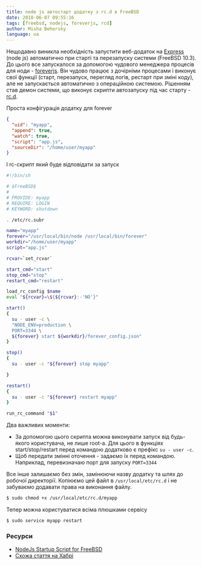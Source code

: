 ```yaml
---
title: node js автостарт додатку з rc.d в FreeBSD
date: 2018-06-07 09:55:16
tags: [freebsd, nodejs, foreverjs, rcd]
author: Misha Behersky
language: ua
---
```


Нещодавно виникла необхідність запустити веб-додаток на [Express](http://expressjs.com) (node js) автоматично при старті та перезапуску системи (FreeBSD 10.3). До цього все запускалося за допомогою чудового менеджера процесів для ноди - [foreverjs](https://github.com/foreverjs/forever). Він чудово працює з дочірніми процесами і виконує свої функції (старт, перезапуск, перегляд логів, рестарт при зміні коду), але не запускається автоматично з операційною системою. Рішенням став демон системи, що виконує скрипти автозапуску під час старту - [rc.d](https://www.freebsd.org/doc/en_US.ISO8859-1/articles/rc-scripting/).

Проста конфігурація додатку для forever

```json
{
  "uid": "myapp",
  "append": true,
  "watch": true,
  "script": "app.js",
  "sourceDir": "/home/user/myapp"
}
```

І rc-скрипт який буде відповідати за запуск

```bash
#!/bin/sh

# $FreeBSD$
#
# PROVIDE: myapp
# REQUIRE: LOGIN
# KEYWORD: shutdown

. /etc/rc.subr

name="myapp"
forever="/usr/local/bin/node /usr/local/bin/forever"
workdir="/home/user/myapp"
script="app.js"

rcvar=`set_rcvar`

start_cmd="start"
stop_cmd="stop"
restart_cmd="restart"

load_rc_config $name
eval "${rcvar}=\${${rcvar}:-'NO'}"

start()
{
  su - user -c \
  "NODE_ENV=production \
  PORT=3344 \
  ${forever} start ${workdir}/forever_config.json"
}

stop()
{
  su - user -c "${forever} stop myapp"

}

restart()
{
  su - user -c "${forever} restart myapp"
}

run_rc_command "$1"
```

Два важливих моменти:

* За допомогою цього скрипта можна виконувати запуск від будь-якого користувача, не лише root-а. Для цього в функціях start/stop/restart перед командою додатково є префікс `su - user -c`.
* Щоб передати змінні оточення - задаємо їх перед командою. Наприклад, перевизначаю порт для запуску `PORT=3344`

Все інше залишаємо без змін, замінюючи назву додатку та шлях до робочої директорії. Копіюємо цей файл в `/usr/local/etc/rc.d` і не забуваємо додавати права на виконання файлу.

```bash
$ sudo chmod +x /usr/local/etc/rc.d/myapp
```

Тепер можна користуватися всіма плюшками сервісу

```bash
$ sudo service myapp restart
```

### Ресурси

* [NodeJs Startup Script for FreeBSD](https://bieker.ninja/2014/04/23/nodejs-startup-script-for-freebsd.html)
* [Схожа стаття на Хабрі](https://habrahabr.ru/post/137857/)
